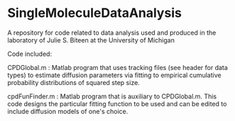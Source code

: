 # SingleMoleculeDataAnalysis
A repository for code related to data analysis used and produced in the laboratory of Julie S. Biteen at the University of Michigan

Code included:

CPDGlobal.m : Matlab program that uses tracking files (see header for data types) to estimate diffusion parameters via fitting to empirical cumulative probability distributions of squared step size.

cpdFunFinder.m : Matlab program that is auxiliary to CPDGlobal.m. This code designs the particular fitting function to be used and can be edited to include diffusion models of one's choice.
